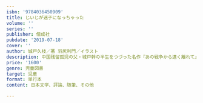 ```yaml
---
isbn: '9784036450909'
title: じいじが迷子になっちゃった
volume: ''
series: ''
publisher: 偕成社
pubdate: '2019-07-18'
cover: ''
author: 城戸久枝／著 羽尻利門／イラスト
description: 中国残留孤児の父・城戸幹の半生をつづった名作『あの戦争から遠く離れて』の著者が母となり、子へと家族の歴史を語りつぐ。
price: '1600'
genre: 児童図書
target: 児童
format: 単行本
content: 日本文学、評論、随筆、その他

---
```

